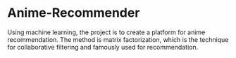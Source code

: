 # Anime-Recommender

Using machine learning, the project is to create a platform for anime recommendation. The method is matrix factorization, which is the technique for collaborative filtering and famously used for recommendation.

